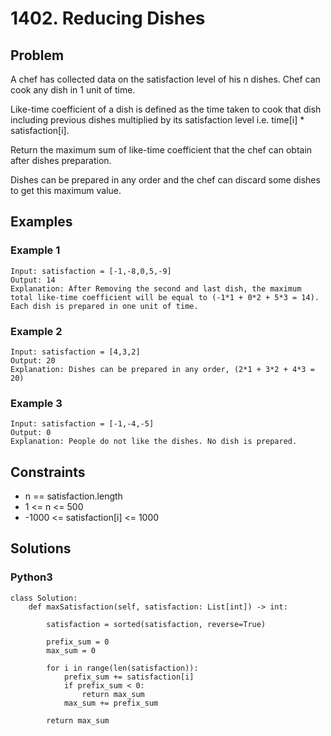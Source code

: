 # 1402. Reducing Dishes

## Problem

A chef has collected data on the satisfaction level of his n dishes. Chef can cook any dish in 1 unit of time.

Like-time coefficient of a dish is defined as the time taken to cook that dish including previous dishes multiplied by its satisfaction level i.e. time[i] * satisfaction[i].

Return the maximum sum of like-time coefficient that the chef can obtain after dishes preparation.

Dishes can be prepared in any order and the chef can discard some dishes to get this maximum value.

## Examples

### Example 1

```
Input: satisfaction = [-1,-8,0,5,-9]
Output: 14
Explanation: After Removing the second and last dish, the maximum total like-time coefficient will be equal to (-1*1 + 0*2 + 5*3 = 14).
Each dish is prepared in one unit of time.
```

### Example 2

```
Input: satisfaction = [4,3,2]
Output: 20
Explanation: Dishes can be prepared in any order, (2*1 + 3*2 + 4*3 = 20)
```

### Example 3

```
Input: satisfaction = [-1,-4,-5]
Output: 0
Explanation: People do not like the dishes. No dish is prepared.
```

## Constraints

* n == satisfaction.length
* 1 <= n <= 500
* -1000 <= satisfaction[i] <= 1000

## Solutions

### Python3

```
class Solution:
    def maxSatisfaction(self, satisfaction: List[int]) -> int:

        satisfaction = sorted(satisfaction, reverse=True)

        prefix_sum = 0
        max_sum = 0

        for i in range(len(satisfaction)):
            prefix_sum += satisfaction[i]
            if prefix_sum < 0:
                return max_sum
            max_sum += prefix_sum
        
        return max_sum
```
